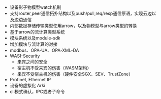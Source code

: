 + 设备影子物模型watch机制
+ 支持router,peer通信拓扑结构以及push/pull,req/resp通信原语，实现云边以及边边通信
+ 内部数据存储传输类型使用arrow，以及物模型与arrow类型的转换
+ 基于arrow的流计算类型系统
+ 模块系统以及module-sdk
+ 增加模块与流计算的对接
+ modbus、OPA-UA、OPA-XML-DA
+ WASI-Security
    + 来宾之间的安全
    + 宿主机不受来宾的伤害（WASM架构）
    + 来宾不受宿主机的伤害（硬件安全SGX、SEV、TrustZone）
+ Profinet, Ethernet IP
+ 设备的虚拟化 Arki
+ cli模式确认，IPC或者子命令